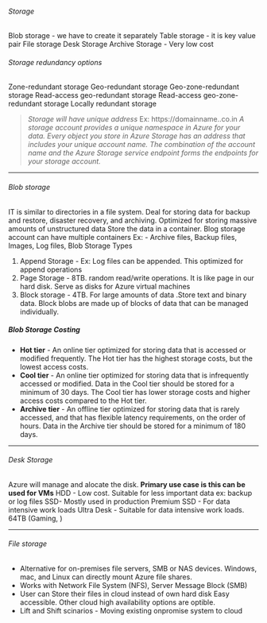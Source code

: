 
###### Storage
Blob storage - we have to create it separately
Table storage - it is key value pair
File storage
Desk Storage
Archive Storage - Very low cost


###### Storage redundancy options
Zone-redundant storage
Geo-redundant storage
Geo-zone-redundant storage
Read-access geo-redundant storage
Read-access geo-zone-redundant storage
Locally redundant storage


>*Storage will have unique address*
Ex: https://domainname.<StorageType>.co.in
>*A storage account provides a unique namespace in Azure for your data. Every object you store in Azure Storage has an address that includes your unique account name. The combination of the account name and the Azure Storage service endpoint forms the endpoints for your storage account.*

---

###### Blob storage
IT is similar to directories in a file system.
Deal for storing data for backup and restore, disaster recovery, and archiving.
Optimized for storing massive amounts of unstructured data
Store the data in a container. Blog storage account can have multiple containers
Ex: - Archive files, Backup files, Images, Log files,
Blob Storage Types
1. Append Storage - Ex: Log files can be appended. This optimized for append operations
2. Page Storage - 8TB. random read/write operations. It is like page in our hard disk. Serve as disks for Azure virtual machines
3. Block storage - 4TB. For large amounts of data .Store text and binary data. Block blobs are made up of blocks of data that can be managed individually.


##### Blob Storage Costing
* **Hot tier** - An online tier optimized for storing data that is accessed or modified frequently. The Hot tier has the highest storage costs, but the lowest access costs.
* **Cool tier** - An online tier optimized for storing data that is infrequently accessed or modified. Data in the Cool tier should be stored for a minimum of 30 days. The Cool tier has lower storage costs and higher access costs compared to the Hot tier.
* **Archive tier** - An offline tier optimized for storing data that is rarely accessed, and that has flexible latency requirements, on the order of hours. Data in the Archive tier should be stored for a minimum of 180 days.
---
###### Desk Storage
Azure will manage and alocate the disk.
**Primary use case is this can be used for VMs**
HDD - Low cost. Suitable for less important data ex: backup or log files
SSD- Mostly used in production
Premium SSD - For data intensive work loads
Ultra Desk - Suitable for data intensive work loads. 64TB (Gaming, )

---

###### File storage
- Alternative for on-premises file servers, SMB or NAS devices. Windows, mac, and Linux can directly mount Azure file shares.
- Works with Network File System (NFS), Server Message Block (SMB)
- User can Store their files in cloud instead of own hard disk
Easy accessible. Other cloud high availability options are optible.
- Lift and Shift scinarios - Moving existing onpromise system to cloud

